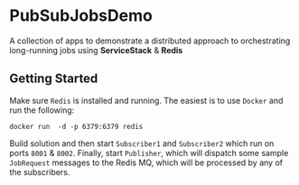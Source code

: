 # PubSubJobsDemo
A collection of apps to demonstrate a distributed approach to orchestrating long-running jobs using **ServiceStack** &amp; **Redis**

## Getting Started
Make sure `Redis` is installed and running. The easiest is to use `Docker` and run the following:

```
docker run  -d -p 6379:6379 redis
```
Build solution and then start `Subscriber1` and `Subscriber2` which run on ports `8001` & `8002`. Finally, start `Publisher`, which will dispatch some sample `JobRequest` messages to the Redis MQ, which will be processed by any of the subscribers.
 